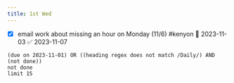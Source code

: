 ```yaml
---
title: 1st Wed
---
```

- [x] email work about missing an hour on Monday (11/6) #kenyon 📅 2023-11-03 ✅ 2023-11-07
```tasks
(due on 2023-11-01) OR ((heading regex does not match /Daily/) AND (not done))
not done
limit 15
```